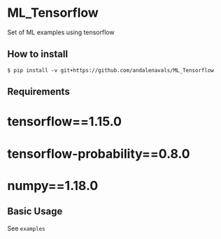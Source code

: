 # ML_Tensorflow
Set of ML examples using tensorflow

## How to install 
`$ pip install -v git+https://github.com/andalenavals/ML_Tensorflow`

## Requirements
 # tensorflow==1.15.0
 # tensorflow-probability==0.8.0
 # numpy==1.18.0


## Basic Usage

See `examples`
